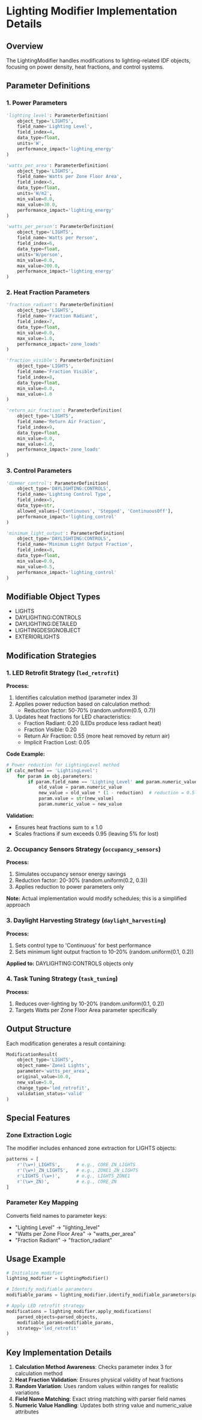# Lighting Modifier Implementation Details

## Overview
The LightingModifier handles modifications to lighting-related IDF objects, focusing on power density, heat fractions, and control systems.

## Parameter Definitions

### 1. Power Parameters
```python
'lighting_level': ParameterDefinition(
    object_type='LIGHTS',
    field_name='Lighting Level',
    field_index=4,
    data_type=float,
    units='W',
    performance_impact='lighting_energy'
)

'watts_per_area': ParameterDefinition(
    object_type='LIGHTS',
    field_name='Watts per Zone Floor Area',
    field_index=5,
    data_type=float,
    units='W/m2',
    min_value=0.0,
    max_value=30.0,
    performance_impact='lighting_energy'
)

'watts_per_person': ParameterDefinition(
    object_type='LIGHTS',
    field_name='Watts per Person',
    field_index=6,
    data_type=float,
    units='W/person',
    min_value=0.0,
    max_value=200.0,
    performance_impact='lighting_energy'
)
```

### 2. Heat Fraction Parameters
```python
'fraction_radiant': ParameterDefinition(
    object_type='LIGHTS',
    field_name='Fraction Radiant',
    field_index=7,
    data_type=float,
    min_value=0.0,
    max_value=1.0,
    performance_impact='zone_loads'
)

'fraction_visible': ParameterDefinition(
    object_type='LIGHTS',
    field_name='Fraction Visible',
    field_index=8,
    data_type=float,
    min_value=0.0,
    max_value=1.0
)

'return_air_fraction': ParameterDefinition(
    object_type='LIGHTS',
    field_name='Return Air Fraction',
    field_index=9,
    data_type=float,
    min_value=0.0,
    max_value=1.0,
    performance_impact='zone_loads'
)
```

### 3. Control Parameters
```python
'dimmer_control': ParameterDefinition(
    object_type='DAYLIGHTING:CONTROLS',
    field_name='Lighting Control Type',
    field_index=5,
    data_type=str,
    allowed_values=['Continuous', 'Stepped', 'ContinuousOff'],
    performance_impact='lighting_control'
)

'minimum_light_output': ParameterDefinition(
    object_type='DAYLIGHTING:CONTROLS',
    field_name='Minimum Light Output Fraction',
    field_index=8,
    data_type=float,
    min_value=0.0,
    max_value=0.5,
    performance_impact='lighting_control'
)
```

## Modifiable Object Types
- LIGHTS
- DAYLIGHTING:CONTROLS
- DAYLIGHTING:DETAILED
- LIGHTINGDESIGNOBJECT
- EXTERIORLIGHTS

## Modification Strategies

### 1. LED Retrofit Strategy (`led_retrofit`)

**Process:**
1. Identifies calculation method (parameter index 3)
2. Applies power reduction based on calculation method:
   - Reduction factor: 50-70% (random.uniform(0.5, 0.7))
3. Updates heat fractions for LED characteristics:
   - Fraction Radiant: 0.20 (LEDs produce less radiant heat)
   - Fraction Visible: 0.20
   - Return Air Fraction: 0.55 (more heat removed by return air)
   - Implicit Fraction Lost: 0.05

**Code Example:**
```python
# Power reduction for LightingLevel method
if calc_method == 'LightingLevel':
    for param in obj.parameters:
        if param.field_name == 'Lighting Level' and param.numeric_value:
            old_value = param.numeric_value
            new_value = old_value * (1 - reduction)  # reduction = 0.5-0.7
            param.value = str(new_value)
            param.numeric_value = new_value
```

**Validation:**
- Ensures heat fractions sum to ≤ 1.0
- Scales fractions if sum exceeds 0.95 (leaving 5% for lost)

### 2. Occupancy Sensors Strategy (`occupancy_sensors`)

**Process:**
1. Simulates occupancy sensor energy savings
2. Reduction factor: 20-30% (random.uniform(0.2, 0.3))
3. Applies reduction to power parameters only

**Note:** Actual implementation would modify schedules; this is a simplified approach

### 3. Daylight Harvesting Strategy (`daylight_harvesting`)

**Process:**
1. Sets control type to 'Continuous' for best performance
2. Sets minimum light output fraction to 10-20% (random.uniform(0.1, 0.2))

**Applied to:** DAYLIGHTING:CONTROLS objects only

### 4. Task Tuning Strategy (`task_tuning`)

**Process:**
1. Reduces over-lighting by 10-20% (random.uniform(0.1, 0.2))
2. Targets Watts per Zone Floor Area parameter specifically

## Output Structure

Each modification generates a result containing:
```python
ModificationResult(
    object_type='LIGHTS',
    object_name='Zone1 Lights',
    parameter='watts_per_area',
    original_value=10.0,
    new_value=5.0,
    change_type='led_retrofit',
    validation_status='valid'
)
```

## Special Features

### Zone Extraction Logic
The modifier includes enhanced zone extraction for LIGHTS objects:
```python
patterns = [
    r'(\w+)_LIGHTS',      # e.g., CORE_ZN_LIGHTS
    r'(\w+)_ZN_LIGHTS',   # e.g., ZONE1_ZN_LIGHTS
    r'LIGHTS_(\w+)',      # e.g., LIGHTS_ZONE1
    r'(\w+_ZN)',          # e.g., CORE_ZN
]
```

### Parameter Key Mapping
Converts field names to parameter keys:
- "Lighting Level" → "lighting_level"
- "Watts per Zone Floor Area" → "watts_per_area"
- "Fraction Radiant" → "fraction_radiant"

## Usage Example

```python
# Initialize modifier
lighting_modifier = LightingModifier()

# Identify modifiable parameters
modifiable_params = lighting_modifier.identify_modifiable_parameters(parsed_objects)

# Apply LED retrofit strategy
modifications = lighting_modifier.apply_modifications(
    parsed_objects=parsed_objects,
    modifiable_params=modifiable_params,
    strategy='led_retrofit'
)
```

## Key Implementation Details

1. **Calculation Method Awareness**: Checks parameter index 3 for calculation method
2. **Heat Fraction Validation**: Ensures physical validity of heat fractions
3. **Random Variation**: Uses random values within ranges for realistic variations
4. **Field Name Matching**: Exact string matching with parser field names
5. **Numeric Value Handling**: Updates both string value and numeric_value attributes